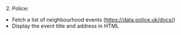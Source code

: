 2. Police:
- Fetch a list of neighbourhood events (https://data.police.uk/docs/)
- Display the event title and address in HTML